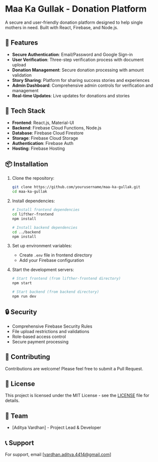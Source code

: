 # Maa Ka Gullak - Donation Platform

A secure and user-friendly donation platform designed to help single mothers in need. Built with React, Firebase, and Node.js.

## 🌟 Features

- **Secure Authentication**: Email/Password and Google Sign-in
- **User Verification**: Three-step verification process with document upload
- **Donation Management**: Secure donation processing with amount validation
- **Story Sharing**: Platform for sharing success stories and experiences
- **Admin Dashboard**: Comprehensive admin controls for verification and management
- **Real-time Updates**: Live updates for donations and stories

## 🚀 Tech Stack

- **Frontend**: React.js, Material-UI
- **Backend**: Firebase Cloud Functions, Node.js
- **Database**: Firebase Cloud Firestore
- **Storage**: Firebase Cloud Storage
- **Authentication**: Firebase Auth
- **Hosting**: Firebase Hosting

## 📦 Installation

1. Clone the repository:
   ```bash
   git clone https://github.com/yourusername/maa-ka-gullak.git
   cd maa-ka-gullak
   ```

2. Install dependencies:
   ```bash
   # Install frontend dependencies
   cd lifther-frontend
   npm install

   # Install backend dependencies
   cd ../backend
   npm install
   ```

3. Set up environment variables:
   - Create `.env` file in frontend directory
   - Add your Firebase configuration

4. Start the development servers:
   ```bash
   # Start frontend (from lifther-frontend directory)
   npm start

   # Start backend (from backend directory)
   npm run dev
   ```

## 🔒 Security

- Comprehensive Firebase Security Rules
- File upload restrictions and validations
- Role-based access control
- Secure payment processing

## 🤝 Contributing

Contributions are welcome! Please feel free to submit a Pull Request.

## 📝 License

This project is licensed under the MIT License - see the [LICENSE](LICENSE) file for details.

## 👥 Team

- [Aditya Vardhan] - Project Lead & Developer

## 📞 Support

For support, email [vardhan.aditya.4414@gmail.com] 
